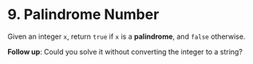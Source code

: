 # 9. Palindrome Number

Given an integer `x`, return `true` if `x` is a **palindrome**, and `false` otherwise.

**Follow up**: Could you solve it without converting the integer to a string?